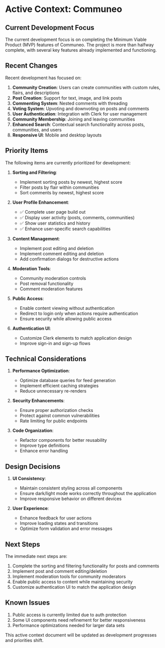 # Active Context: Communeo

## Current Development Focus

The current development focus is on completing the Minimum Viable Product (MVP) features of Communeo. The project is more than halfway complete, with several key features already implemented and functioning.

## Recent Changes

Recent development has focused on:

1. **Community Creation**: Users can create communities with custom rules, flairs, and descriptions
2. **Post Creation**: Support for text, image, and link posts
3. **Commenting System**: Nested comments with threading
4. **Voting System**: Upvoting and downvoting on posts and comments
5. **User Authentication**: Integration with Clerk for user management
6. **Community Membership**: Joining and leaving communities
7. **Enhanced Search**: Contextual search functionality across posts, communities, and users
8. **Responsive UI**: Mobile and desktop layouts

## Priority Items

The following items are currently prioritized for development:

1. **Sorting and Filtering**:

   - Implement sorting posts by newest, highest score
   - Filter posts by flair within communities
   - Sort comments by newest, highest score

2. **User Profile Enhancement**:

   - ✅ Complete user page build out
   - ✅ Display user activity (posts, comments, communities)
   - ✅ Show user statistics and history
   - ✅ Enhance user-specific search capabilities

3. **Content Management**:

   - Implement post editing and deletion
   - Implement comment editing and deletion
   - Add confirmation dialogs for destructive actions

4. **Moderation Tools**:

   - Community moderation controls
   - Post removal functionality
   - Comment moderation features

5. **Public Access**:

   - Enable content viewing without authentication
   - Redirect to login only when actions require authentication
   - Ensure security while allowing public access

6. **Authentication UI**:
   - Customize Clerk elements to match application design
   - Improve sign-in and sign-up flows

## Technical Considerations

1. **Performance Optimization**:

   - Optimize database queries for feed generation
   - Implement efficient caching strategies
   - Reduce unnecessary re-renders

2. **Security Enhancements**:

   - Ensure proper authorization checks
   - Protect against common vulnerabilities
   - Rate limiting for public endpoints

3. **Code Organization**:
   - Refactor components for better reusability
   - Improve type definitions
   - Enhance error handling

## Design Decisions

1. **UI Consistency**:

   - Maintain consistent styling across all components
   - Ensure dark/light mode works correctly throughout the application
   - Improve responsive behavior on different devices

2. **User Experience**:
   - Enhance feedback for user actions
   - Improve loading states and transitions
   - Optimize form validation and error messages

## Next Steps

The immediate next steps are:

1. Complete the sorting and filtering functionality for posts and comments
2. Implement post and comment editing/deletion
3. Implement moderation tools for community moderators
4. Enable public access to content while maintaining security
5. Customize authentication UI to match the application design

## Known Issues

1. Public access is currently limited due to auth protection
2. Some UI components need refinement for better responsiveness
3. Performance optimizations needed for larger data sets

This active context document will be updated as development progresses and priorities shift.
